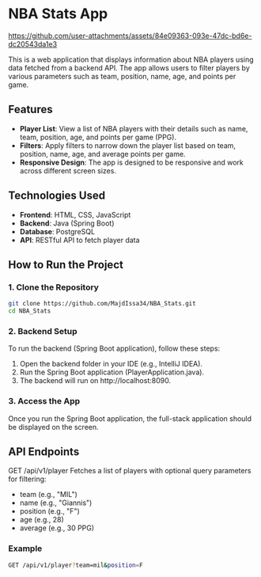 # NBA Stats App


https://github.com/user-attachments/assets/84e09363-093e-47dc-bd6e-dc20543da1e3


This is a web application that displays information about NBA players using data fetched from a backend API. The app allows users to filter players by various parameters such as team, position, name, age, and points per game.

## Features
- **Player List**: View a list of NBA players with their details such as name, team, position, age, and points per game (PPG).
- **Filters**: Apply filters to narrow down the player list based on team, position, name, age, and average points per game.
- **Responsive Design**: The app is designed to be responsive and work across different screen sizes.

## Technologies Used
- **Frontend**: HTML, CSS, JavaScript
- **Backend**: Java (Spring Boot)
- **Database**: PostgreSQL
- **API**: RESTful API to fetch player data

## How to Run the Project

### 1. Clone the Repository
```bash
git clone https://github.com/MajdIssa34/NBA_Stats.git
cd NBA_Stats
```

### 2. Backend Setup
To run the backend (Spring Boot application), follow these steps:

1. Open the backend folder in your IDE (e.g., IntelliJ IDEA).
2. Run the Spring Boot application (PlayerApplication.java).
3. The backend will run on http://localhost:8090.

### 3. Access the App
Once you run the Spring Boot application, the full-stack application should be displayed on the screen.

## API Endpoints
GET /api/v1/player
Fetches a list of players with optional query parameters for filtering:

* team (e.g., "MIL")
* name (e.g., "Giannis")
* position (e.g., "F")
* age (e.g., 28)
* average (e.g., 30 PPG)
  
### Example

```bash
GET /api/v1/player?team=mil&position=F
```
